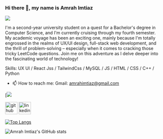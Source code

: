 ### Hi there 👋, my name is Amrah Imtiaz
![](https://media.licdn.com/dms/image/D5616AQHeqwcvNFo2KQ/profile-displaybackgroundimage-shrink_350_1400/0/1690902196932?e=1699488000&v=beta&t=kqiDzR5vRsUk28yaTYdqafKxXe86WiGxnfqFegcYMU0)

 I'm a second-year university student on a quest for a Bachelor's degree in Computer Science, and I'm currently cruising through my fourth semester. My academic voyage has been an exciting one, mainly because I'm totally engrossed in the realms of UX/UI design, full-stack web development, and the thrill of problem-solving – especially when it comes to cracking those tricky LeetCode questions. Join me on this adventure as I delve deeper into the fascinating world of technology!

Skills: UX UI / React Jss / TailwindCss / MySQL / JS / HTML / CSS / C++ / Python



- 📫 How to reach me: Gmail: amrahimtiaz@gmail.com 

[<img src='https://cdn.dribbble.com/userupload/9274401/file/original-1b5388a0148c4bcf83c14a7e22611327.png?resize=1024x662'> 

[<img src='https://cdn.jsdelivr.net/npm/simple-icons@3.0.1/icons/github.svg' alt='github' height='40'>](https://github.com/AmrahImtiaz)  [<img src='https://cdn.jsdelivr.net/npm/simple-icons@3.0.1/icons/linkedin.svg' alt='linkedin' height='40'>](https://www.linkedin.com/in/https://www.linkedin.com/in/amrahimtiaz//)  

[![Top Langs](https://github-readme-stats.vercel.app/api/top-langs/?username=AmrahImtiaz)](https://github.com/anuraghazra/github-readme-stats)



![Amrah Imtiaz's GitHub stats](https://github-readme-stats.vercel.app/api?username=AmrahImtiaz&theme=outrun&show_icons=true)
